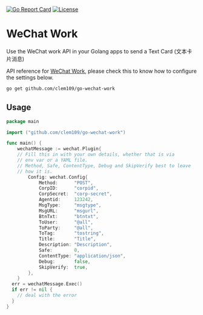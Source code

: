 [![Go Report Card](https://goreportcard.com/badge/clem109/go-wechat-work)](https://goreportcard.com/report/clem109/go-wechat-work)
[![License](https://img.shields.io/badge/License-MIT-blue.svg)](https://github.com/clem109/go-wechat-work/blob/master/LICENSE)

# WeChat Work

Use the WeChat work API in your Golang apps to send a Text Card (文本卡片消息)

API reference for [WeChat Work](https://work.weixin.qq.com/api/doc#10167), please check this to know how to configure the settings below.

```bash
go get github.com/clem109/go-wechat-work
```

## Usage

```go
package main

import ("github.com/clem109/go-wechat-work")

func main() {
	wechatMessage := wechat.Plugin{
    // Fill this in with your own details, whether that is via
    // env var or a YAML file.
    // Method, Safe, ContentType, Debug and SkipVerify best to leave
    // how it is.
		Config: wechat.Config{
			Method:      "POST",
			CorpID:      "corpid",
			CorpSecret:  "corp-secret",
			Agentid:     123242,
			MsgType:     "msgtype",
			MsgURL:      "msgurl",
			BtnTxt:      "btntxt",
			ToUser:      "@all",
			ToParty:     "@all",
			ToTag:       "tostring",
			Title:       "Title",
			Description: "Description",
			Safe:        0,
			ContentType: "application/json",
			Debug:       false,
			SkipVerify:  true,
		},
	}
  err = wechatMessage.Exec()
  if err != nil {
    // deal with the error
  }
}
```
